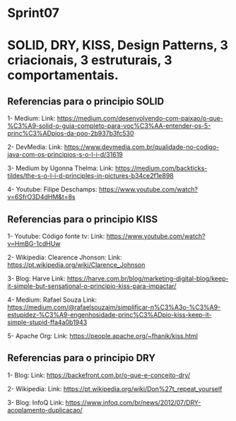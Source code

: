 # Sprint07
<h1>SOLID, DRY, KISS, Design Patterns, 3 criacionais, 3 estruturais, 3 comportamentais.</h1>


<h2>Referencias para o principio SOLID</h2>

1- Medium: Link: https://medium.com/desenvolvendo-com-paixao/o-que-%C3%A9-solid-o-guia-completo-para-voc%C3%AA-entender-os-5-princ%C3%ADpios-da-poo-2b937b3fc530

2- DevMedia: Link: https://www.devmedia.com.br/qualidade-no-codigo-java-com-os-principios-s-o-l-i-d/31619

3- Medium by Ugonna Thelma: Link: https://medium.com/backticks-tildes/the-s-o-l-i-d-principles-in-pictures-b34ce2f1e898

4- Youtube: Filipe Deschamps: https://www.youtube.com/watch?v=6SfrO3D4dHM&t=8s

<h2>Referencias para o principio KISS</h2>

1- Youtube: Código fonte tv: Link: https://www.youtube.com/watch?v=HmBG-1cdHUw

2- Wikipedia: Clearence Jhonson: Link: https://pt.wikipedia.org/wiki/Clarence_Johnson

3- Blog: Harve Link: https://harve.com.br/blog/marketing-digital-blog/keep-it-simple-but-sensational-o-principio-kiss-para-impactar/

4- Medium: Rafael Souza Link: https://medium.com/@rafaelsouzaim/simplificar-n%C3%A3o-%C3%A9-estupidez-%C3%A9-engenhosidade-princ%C3%ADpio-kiss-keep-it-simple-stupid-ffa4a0b1943

5- Apache Org: Link: https://people.apache.org/~fhanik/kiss.html

<h2>Referencias para o principio DRY</h2>

1- Blog: Link: https://backefront.com.br/o-que-e-conceito-dry/

2- Wikipedia: Link: https://pt.wikipedia.org/wiki/Don%27t_repeat_yourself

3- Blog: InfoQ Link: https://www.infoq.com/br/news/2012/07/DRY-acoplamento-duplicacao/

